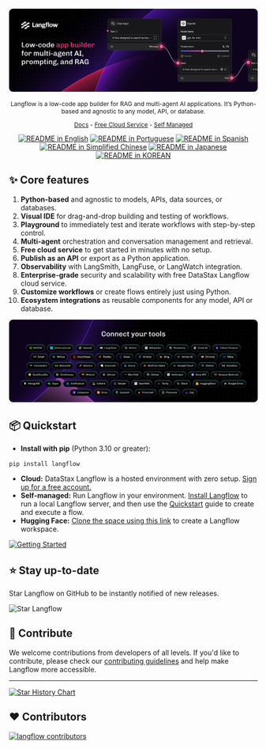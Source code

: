 <!-- markdownlint-disable MD030 -->

![Langflow](./docs/static/img/hero.png)

<p align="center" style="font-size: 12px;">
    Langflow is a low-code app builder for RAG and multi-agent AI applications. It’s Python-based and agnostic to any model, API, or database.
</p>

<p align="center" style="font-size: 12px;">
    <a href="https://docs.langflow.org" style="text-decoration: underline;">Docs</a> -
    <a href="https://astra.datastax.com/signup?type=langflow" style="text-decoration: underline;">Free Cloud Service</a> -
    <a href="https://docs.langflow.org/get-started-installation" style="text-decoration: underline;">Self Managed</a>

</p>

<div align="center">
  <a href="./README.md"><img alt="README in English" src="https://img.shields.io/badge/English-d9d9d9"></a>
  <a href="./README.PT.md"><img alt="README in Portuguese" src="https://img.shields.io/badge/Portuguese-d9d9d9"></a>
  <a href="./README.ES.md"><img alt="README in Spanish" src="https://img.shields.io/badge/Spanish-d9d9d9"></a>
  <a href="./README.zh_CN.md"><img alt="README in Simplified Chinese" src="https://img.shields.io/badge/简体中文-d9d9d9"></a>
  <a href="./README.ja.md"><img alt="README in Japanese" src="https://img.shields.io/badge/日本語-d9d9d9"></a>
  <a href="./README.KR.md"><img alt="README in KOREAN" src="https://img.shields.io/badge/한국어-d9d9d9"></a>
</div>

## ✨ Core features

1. **Python-based** and agnostic to models, APIs, data sources, or databases.
2. **Visual IDE** for drag-and-drop building and testing of workflows.
3. **Playground** to immediately test and iterate workflows with step-by-step control.
4. **Multi-agent** orchestration and conversation management and retrieval.
5. **Free cloud service** to get started in minutes with no setup.
6. **Publish as an API** or export as a Python application.
7. **Observability** with LangSmith, LangFuse, or LangWatch integration.
8. **Enterprise-grade** security and scalability with free DataStax Langflow cloud service.
9. **Customize workflows** or create flows entirely just using Python.
10. **Ecosystem integrations** as reusable components for any model, API or database.

![Integrations](./docs/static/img/integrations.png)

## 📦 Quickstart

- **Install with pip** (Python 3.10 or greater):

```shell
pip install langflow
```

- **Cloud:** DataStax Langflow is a hosted environment with zero setup. [Sign up for a free account.](https://astra.datastax.com/signup?type=langflow)
- **Self-managed:** Run Langflow in your environment. [Install Langflow](https://docs.langflow.org/get-started-installation) to run a local Langflow server, and then use the [Quickstart](https://docs.langflow.org/get-started-quickstart) guide to create and execute a flow.
- **Hugging Face:** [Clone the space using this link](https://huggingface.co/spaces/Langflow/Langflow?duplicate=true) to create a Langflow workspace.

[![Getting Started](https://github.com/user-attachments/assets/f1adfbe7-3c35-43a4-b265-661f3d4f875f)](https://www.youtube.com/watch?v=kinngWhaUKM)

## ⭐ Stay up-to-date

Star Langflow on GitHub to be instantly notified of new releases.

![Star Langflow](https://github.com/user-attachments/assets/03168b17-a11d-4b2a-b0f7-c1cce69e5a2c)

## 👋 Contribute

We welcome contributions from developers of all levels. If you'd like to contribute, please check our [contributing guidelines](./CONTRIBUTING.md) and help make Langflow more accessible.

---

[![Star History Chart](https://api.star-history.com/svg?repos=langflow-ai/langflow&type=Timeline)](https://star-history.com/#langflow-ai/langflow&Date)

## ❤️ Contributors

[![langflow contributors](https://contrib.rocks/image?repo=langflow-ai/langflow)](https://github.com/langflow-ai/langflow/graphs/contributors)
